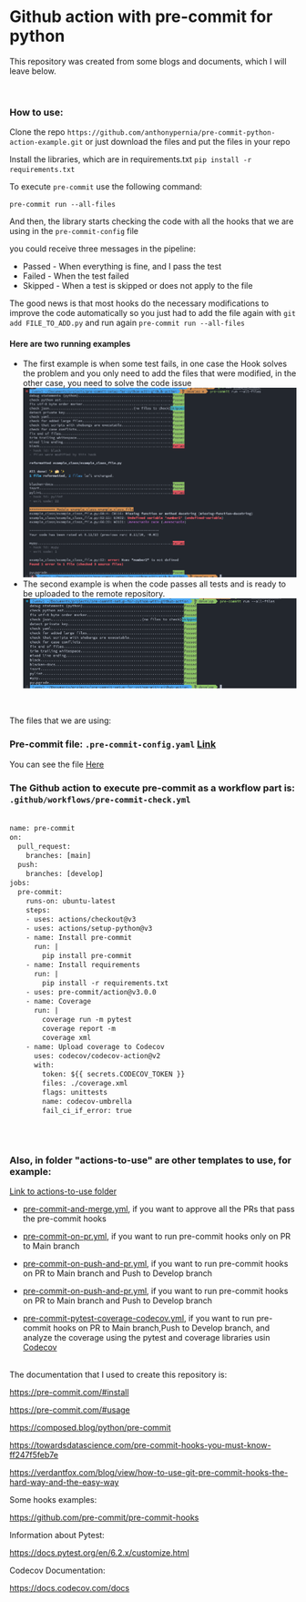 <div>
    <h1>
        Github action with pre-commit for python
    </h1>
    <p>This repository was created from some blogs and documents, which I will leave below.</p>
    <br>
    <h3>How to use:</h3>
    <Put>Clone the repo <code>https://github.com/anthonypernia/pre-commit-python-action-example.git</code> or just download the files and put the files in your repo</p>
    <p>Install the libraries, which are in requirements.txt <code>pip install -r requirements.txt </code></p>
    <p>To execute <code>pre-commit</code> use the following command:</p>
    <pre><code>pre-commit run --all-files</code></pre>
    <p>And then, the library starts checking the code with all the hooks that we are using in the <code>pre-commit-config</code> file</p>
    <p>you could receive three messages in the pipeline:</p>
    <ul>
    <li>Passed - When everything is fine, and I pass the test </li>
    <li>Failed - When the test failed</li>
    <li>Skipped - When a test is skipped or does not apply to the file</li>
    </ul>
    <p>The good news is that most hooks do the necessary modifications to improve the code automatically so you just had to add the file again with <code>git add FILE_TO_ADD.py</code> and run again <code>pre-commit run --all-files</code></p>
    <h4>Here are two running examples</h4>
    <ul>
    <li>The first example is when some test fails, in one case the Hook solves the problem and you only need to add the files that were modified, in the other case, you need to solve the code issue</li>
    <img src="https://raw.githubusercontent.com/anthonypernia/pre-commit-setup-for-python-with-github-action/develop/assets/pre-commit-fail.png"></img>
    <li>The second example is when the code passes all tests and is ready to be uploaded to the remote repository.</li>
    <img src="https://raw.githubusercontent.com/anthonypernia/pre-commit-setup-for-python-with-github-action/develop/assets/pre-commit-ok.png"></img>
    </ul>
    <br>
    <p>The files that we are using:</p>
        <h3>Pre-commit file: <code>.pre-commit-config.yaml</code> <a href="https://github.com/anthonypernia/pre-commit-setup-for-python-with-github-action/blob/main/.pre-commit-config.yaml">Link</a></h3>
        <p>You can see the file <a href="https://github.com/anthonypernia/pre-commit-setup-for-python-with-github-action/blob/main/.pre-commit-config.yaml">Here</a></p>
    <h3>The Github action to execute pre-commit as a workflow part is: <code>.github/workflows/pre-commit-check.yml</code></h3>
    <pre><code>
name: pre-commit
on:
  pull_request:
    branches: [main]
  push:
    branches: [develop]
jobs:
  pre-commit:
    runs-on: ubuntu-latest
    steps:
    - uses: actions/checkout@v3
    - uses: actions/setup-python@v3
    - name: Install pre-commit
      run: |
        pip install pre-commit
    - name: Install requirements
      run: |
        pip install -r requirements.txt
    - uses: pre-commit/action@v3.0.0
    - name: Coverage
      run: |
        coverage run -m pytest
        coverage report -m
        coverage xml
    - name: Upload coverage to Codecov
      uses: codecov/codecov-action@v2
      with:
        token: ${{ secrets.CODECOV_TOKEN }}
        files: ./coverage.xml
        flags: unittests
        name: codecov-umbrella
        fail_ci_if_error: true
    </code></pre>
    <br>
    <h3>Also, in folder "actions-to-use" are other templates to use, for example:</h3>
    <p><a href="https://github.com/anthonypernia/pre-commit-setup-for-python-with-github-action/tree/main/action-to-use">Link to actions-to-use folder</a></p>
    <ul>
    <li><p><a href="https://github.com/anthonypernia/pre-commit-setup-for-python-with-github-action/blob/main/action-to-use/pre-commit-and-merge.yml">pre-commit-and-merge.yml</a>, if you want to approve all the PRs that pass the pre-commit hooks</p></li>
    <li><p><a href="https://github.com/anthonypernia/pre-commit-setup-for-python-with-github-action/blob/main/action-to-use/pre-commit-on-pr.yml">pre-commit-on-pr.yml</a>, if you want to run pre-commit hooks only on PR to Main branch</p></li>
    <li><p><a href="https://github.com/anthonypernia/pre-commit-setup-for-python-with-github-action/blob/main/action-to-use/pre-commit-on-push-and-pr.yml">pre-commit-on-push-and-pr.yml</a>, if you want to run pre-commit hooks on PR to Main branch and Push to Develop branch</p></li>
    <li><p><a href="https://github.com/anthonypernia/pre-commit-setup-for-python-with-github-action/blob/main/action-to-use/pre-commit-on-push-and-pr.yml">pre-commit-on-push-and-pr.yml</a>, if you want to run pre-commit hooks on PR to Main branch and Push to Develop branch</p></li>
    <li><p><a href="https://github.com/anthonypernia/pre-commit-setup-for-python-with-github-action/blob/main/action-to-use/pre-commit-pytest-coverage-codecov.yml">pre-commit-pytest-coverage-codecov.yml</a>, if you want to run pre-commit hooks on PR to Main branch,Push to Develop branch, and analyze the coverage using the pytest and coverage libraries usin <a href="https://app.codecov.io/gh">Codecov</a></p></li>
    </ul>
    <br>
    The documentation that I used to create this repository is:
    <p><a href="https://pre-commit.com/#install">https://pre-commit.com/#install</a></p>
    <p><a href="https://pre-commit.com/#usage">https://pre-commit.com/#usage</a></p>
    <p><a href="https://composed.blog/python/pre-commit">https://composed.blog/python/pre-commit</a></p>
    <p><a
            href="https://towardsdatascience.com/pre-commit-hooks-you-must-know-ff247f5feb7e">https://towardsdatascience.com/pre-commit-hooks-you-must-know-ff247f5feb7e</a>
    </p>
    <p><a
            href="https://verdantfox.com/blog/view/how-to-use-git-pre-commit-hooks-the-hard-way-and-the-easy-way">https://verdantfox.com/blog/view/how-to-use-git-pre-commit-hooks-the-hard-way-and-the-easy-way</a>
    </p>
    <p>Some hooks examples:</p>
    <p><a href="https://github.com/pre-commit/pre-commit-hooks">https://github.com/pre-commit/pre-commit-hooks</a></p>
    <p>Information about Pytest:</p>
    <p><a href="https://docs.pytest.org/en/6.2.x/customize.html">https://docs.pytest.org/en/6.2.x/customize.html</a></p>
    <p>Codecov Documentation:</p>
    <p><a href="https://docs.codecov.com/docs">https://docs.codecov.com/docs</a></p>
</div>
